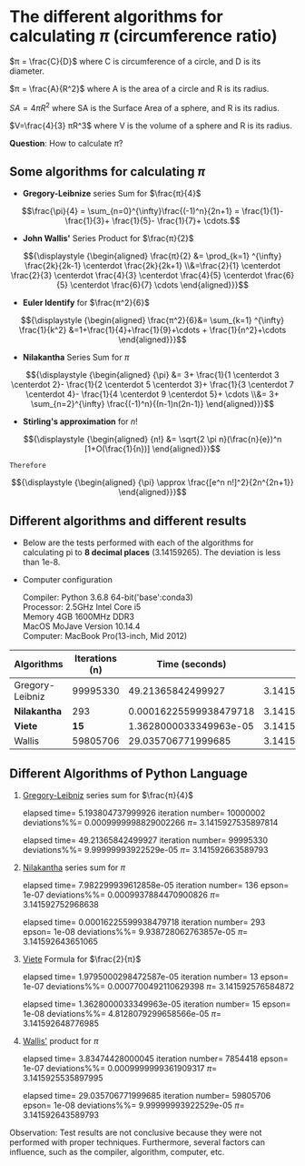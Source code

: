 # The different algorithms for calculating $\pi$ (circumference ratio)

$π = \frac{C}{D}$ where C is circumference of a circle, and D is its diameter.  

$π = \frac{A}{R^2}$ where A is the area of a circle and R is its radius.  

$SA = 4πR^2$ where SA is the Surface Area of a sphere, and R is its radius.  

$V=\frac{4}{3} πR^3$ where V is the volume of a sphere and R is its radius.  

**Question**: How to calculate $π$?

## Some algorithms for calculating $π$

* **Gregory-Leibnize** series Sum for $\frac{π}{4}$

$$\frac{\pi}{4} = \sum_{n=0}^{\infty}\frac{(-1)^n}{2n+1} = \frac{1}{1}- \frac{1}{3}+ \frac{1}{5}- \frac{1}{7}+ \cdots.$$

* **John Wallis'** Series Product for $\frac{π}{2}$

$${\displaystyle {\begin{aligned} \frac{π}{2} &= \prod_{k=1} ^{\infty} \frac{2k}{2k-1} \centerdot \frac{2k}{2k+1}  \\&=\frac{2}{1} \centerdot \frac{2}{3} \centerdot \frac{4}{3} \centerdot \frac{4}{5} \centerdot \frac{6}{5} \centerdot \frac{6}{7} \cdots \end{aligned}}}$$

* **Euler Identify** for $\frac{π^2}{6}$

$${\displaystyle {\begin{aligned} \frac{π^2}{6}&= \sum_{k=1} ^{\infty} \frac{1}{k^2} &=1+\frac{1}{4}+\frac{1}{9}+\cdots + \frac{1}{n^2}+\cdots \end{aligned}}}$$

* **Nilakantha** Series Sum for $π$

$${\displaystyle {\begin{aligned} {\pi} &= 3+ \frac{1}{1 \centerdot 3 \centerdot 2}- \frac{1}{2 \centerdot 5 \centerdot 3}+ \frac{1}{3 \centerdot 7 \centerdot 4}- \frac{1}{4 \centerdot 9 \centerdot 5}+ \cdots \\&= 3+ \sum_{n=2}^{\infty} \frac{(-1)^n}{(n-1)n(2n-1)}  \end{aligned}}}$$

* **Stirling's approximation** for $n!$

$${\displaystyle {\begin{aligned} {n!} &= \sqrt{2 \pi n}(\frac{n}{e})^n [1+O(\frac{1}{n})]  \end{aligned}}}$$

    Therefore 

$${\displaystyle {\begin{aligned} {\pi} \approx \frac{[e^n n!]^2}{2n^{2n+1}}  \end{aligned}}}$$

## Different algorithms and different results

- Below are the tests performed with each of the algorithms for calculating pi to **8 decimal places** (3.14159265).
The deviation is less than 1e-8.

- Computer configuration

    Compiler: Python 3.6.8 64-bit('base':conda3)  
    Processor: 2.5GHz Intel Core i5  
    Memory 4GB 1600MHz DDR3  
    MacOS MoJave Version 10.14.4  
    Computer: MacBook Pro(13-inch, Mid 2012)

 Algorithms|Iterations (n)|Time (seconds)|PI ($π$)
--------|-------|------|-----
Gregory- Leibniz|99995330|49.21365842499927|3.141592663589793
**Nilakantha**|293|0.00016225599938479718|3.141592643651065
**Viete**|**15**|1.3628000033349963e-05 |3.141592648776985
Wallis	|59805706|29.035706771999685|3.141592643589793

## Different Algorithms of Python Language

1. [Gregory-Leibniz][Leibniz] series sum for $\frac{π}{4}$

    elapsed time= 5.193804737999926 iteration number= 10000002 deviations%%= 0.0009999998829002266 $π$= 3.1415927535897814

    elapsed time= 49.21365842499927 iteration number= 99995330 deviations%%= 9.99999993922529e-05 $π$= 3.141592663589793

2. [Nilakantha][Nilakantha] series sum for $π$

    elapsed time= 7.982299939612858e-05 iteration number= 136 epson= 1e-07 deviations%%= 0.0009937884470900826 $π$= 3.141592752968638

    elapsed time= 0.00016225599938479718 iteration number= 293 epson= 1e-08 deviations%%= 9.938728062763857e-05 $π$= 3.141592643651065

3. [Viete][Viete] Formula for $\frac{2}{π}$

    elapsed time= 1.9795000298472587e-05 iteration number= 13 epson= 1e-07 deviations%%= 0.0007700492110629398 $π$= 3.141592576584872

    elapsed time= 1.3628000033349963e-05 iteration number= 15 epson= 1e-08 deviations%%= 4.8128079299658566e-05 $π$= 3.141592648776985

4. [Wallis'][Wallis] product for $π$

    elapsed time= 3.83474428000045 iteration number= 7854418 epson= 1e-07 deviations%%= 0.0009999999361909317 $π$= 3.1415925535897995
    
    elapsed time= 29.035706771999685 iteration number= 59805706 epson= 1e-08 deviations%%= 9.99999993922529e-05 $π$= 3.141592643589793

Observation: Test results are not conclusive because they were not performed with proper techniques. Furthermore, several factors can influence, such as the compiler, algorithm, computer, etc.

[Leibniz]:Gregory_Leibnize_pi.py
[Nilakantha]:Nilakantha_pi.py
[Viete]:Viete_pi.py
[Wallis]:Wallis_pi.py
